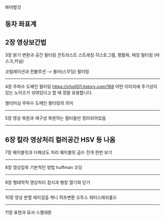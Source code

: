 봐야할것

동차 좌표계
---------------
2장 
영상보간법
--------------

3장 밝기 변환과 공간 필터링
콘트라스트 스트레칭
히스토그램, 평활화, 매칭
필터링 (마스크,커널)

코릴레이션과 컨볼루션
-> 블러(스무딩) 필터링

--------------
4장 주파수 도메인 필터링
https://cho001.tistory.com/169
어떤 이미지에 주기성이 있는 노이즈가 섞여있다고 할 때 정말 유용합니다.

앨리어싱
주파수 도메인 필터링의 의미


-----------------------
5장 영상 복원과 재구성
복원하는 필터들만 정리되어있음

-----------------------
6장 칼라 영상처리
컬러공간 HSV 등 나옴
------------------------
7장 웨이블릿과 다해상도 처리
웨이블릿 급수 전개 한번 보기

--------------
8장 영상압축
기본적인 방법 huffman 코딩

--------------------
9장 형태학적 영상처리
침식과 팽창
열기와 닫기

------------------
10장 영상 분할
에지검출
캐니
허프변환
오투스
워터스레쉬홀드

---------------
11장 표현과 묘사
스켈레톤






